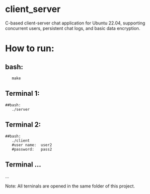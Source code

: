 # client_server
C-based client-server chat application for Ubuntu 22.04, supporting concurrent users, persistent chat logs, and basic data encryption.




# How to run:
  ## bash: 
       make
  
  ## Terminal 1:

    ##bash:
       ./server 

  ## Terminal 2:
 
    ##bash:
       ./client 
       #user name:  user2
       #password:   pass2
  ## Terminal ...
  ...


Note: All terninals are opened in the same folder of this project.
